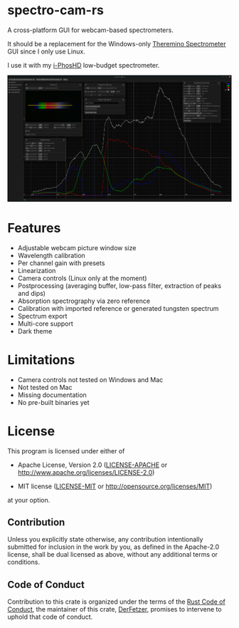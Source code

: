# spectro-cam-rs

A cross-platform GUI for webcam-based spectrometers.

It should be a replacement for the Windows-only [Theremino Spectrometer][theremino] GUI since I only use Linux.

I use it with my [i-PhosHD][iphos] low-budget spectrometer.

![Screenshot](res/screenshot.png)

# Features

  - Adjustable webcam picture window size
  - Wavelength calibration
  - Per channel gain with presets
  - Linearization
  - Camera controls (Linux only at the moment)
  - Postprocessing (averaging buffer, low-pass filter, extraction of peaks and dips)
  - Absorption spectrography via zero reference
  - Calibration with imported reference or generated tungsten spectrum
  - Spectrum export
  - Multi-core support
  - Dark theme

# Limitations

  - Camera controls not tested on Windows and Mac
  - Not tested on Mac
  - Missing documentation
  - No pre-built binaries yet

# License

This program is licensed under either of

- Apache License, Version 2.0 ([LICENSE-APACHE](LICENSE-APACHE) or
  http://www.apache.org/licenses/LICENSE-2.0)

- MIT license ([LICENSE-MIT](LICENSE-MIT) or http://opensource.org/licenses/MIT)

at your option.

## Contribution

Unless you explicitly state otherwise, any contribution intentionally submitted
for inclusion in the work by you, as defined in the Apache-2.0 license, shall be
dual licensed as above, without any additional terms or conditions.

## Code of Conduct

Contribution to this crate is organized under the terms of the [Rust Code of
Conduct][CoC], the maintainer of this crate, [DerFetzer][team], promises
to intervene to uphold that code of conduct.

[CoC]: https://www.rust-lang.org/policies/code-of-conduct
[team]: https://github.com/DerFetzer
[theremino]: https://physicsopenlab.org/2015/11/26/webcam-diffraction-grating-spectrometer/
[iphos]: https://chriswesley.org/spectrometer.htm

